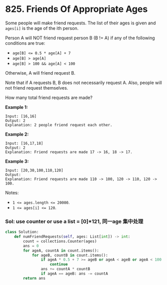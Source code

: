 # 825. Friends Of Appropriate Ages

Some people will make friend requests. The list of their ages is given and `ages[i]` is the age of the ith person. 

Person A will NOT friend request person B \(B != A\) if any of the following conditions are true:

* `age[B] <= 0.5 * age[A] + 7`
* `age[B] > age[A]`
* `age[B] > 100 && age[A] < 100`

Otherwise, A will friend request B.

Note that if A requests B, B does not necessarily request A.  Also, people will not friend request themselves.

How many total friend requests are made?

**Example 1:**

```text
Input: [16,16]
Output: 2
Explanation: 2 people friend request each other.
```

**Example 2:**

```text
Input: [16,17,18]
Output: 2
Explanation: Friend requests are made 17 -> 16, 18 -> 17.
```

**Example 3:**

```text
Input: [20,30,100,110,120]
Output: 
Explanation: Friend requests are made 110 -> 100, 120 -> 110, 120 -> 100.
```

Notes:

* `1 <= ages.length <= 20000`.
* `1 <= ages[i] <= 120`.

### Sol: use counter or use a list = \[0\]\*121, 同一age 集中处理

```python
class Solution:
    def numFriendRequests(self, ages: List[int]) -> int:
        count = collections.Counter(ages)
        ans = 0
        for ageA, countA in count.items():
            for ageB, countB in count.items():
                if ageA * 0.5 + 7 >= ageB or ageA < ageB or ageA < 100 < ageB: 
                    continue
                ans += countA * countB
                if ageA == ageB: ans -= countA
        return ans
```

